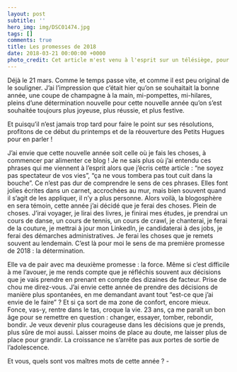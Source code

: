 ```yaml
---
layout: post
subtitle: ''
hero_img: img/DSC01474.jpg
tags: []
comments: true
title: Les promesses de 2018
date: 2018-03-21 00:00:00 +0000
photo_credit: Cet article m'est venu à l'esprit sur un télésiège, pour tout vous dire...
---
```

Déjà le 21 mars. Comme le temps passe vite, et comme il est peu original de le souligner. J’ai l’impression que c’était hier qu’on se souhaitait la bonne année, une coupe de champagne à la main, mi-pompettes, mi-hilares, pleins d’une détermination nouvelle pour cette nouvelle année qu’on s’est souhaitée toujours plus joyeuse, plus réussie, et plus festive.

Et puisqu’il n’est jamais trop tard pour faire le point sur ses résolutions, profitons de ce début du printemps et de la réouverture des Petits Hugues pour en parler !

J’ai envie que cette nouvelle année soit celle où je fais les choses, à commencer par alimenter ce blog ! Je ne sais plus où j’ai entendu ces phrases qui me viennent à l’esprit alors que j’écris cette article : “ne soyez pas spectateur de vos vies”, “ça ne vous tombera pas tout cuit dans la bouche”. Ce n’est pas dur de comprendre le sens de ces phrases. Elles font jolies écrites dans un carnet, accrochées au mur, mais bien souvent quand il s’agit de les appliquer, il n’y a plus personne. Alors voilà, la blogosphère en sera témoin, cette année j’ai décidé que je ferai des choses. Plein de choses. J’irai voyager, je lirai des livres, je finirai mes études, je prendrai un cours de danse, un cours de tennis, un cours de crawl, je chanterai, je ferai de la couture, je mettrai à jour mon LinkedIn, je candidaterai à des jobs, je ferai des démarches administratives. Je ferai les choses que je remets souvent au lendemain. C’est là pour moi le sens de ma première promesse de 2018 : la détermination. 

Elle va de pair avec ma deuxième promesse : la force. Même si c’est difficile à me l’avouer, je me rends compte que je réfléchis souvent aux décisions que je vais prendre en prenant en compte des dizaines de facteur. Prise de chou me direz-vous. J’ai envie cette année de prendre des décisions de manière plus spontanées, en me demandant avant tout “est-ce que j’ai envie de le faire” ? Et si ça sort de ma zone de confort, encore mieux. Fonce, vas-y, rentre dans le tas, croque la vie. 23 ans, ça me paraît un bon âge pour se remettre en question : changer, essayer, tomber, rebondir, bondir. Je veux devenir plus courageuse dans les décisions que je prends, plus sûre de moi aussi. Laisser moins de place au doute, me laisser plus de place pour grandir. La croissance ne s’arrête pas aux portes de sortie de l’adolescence.

Et vous, quels sont vos maîtres mots de cette année ? -